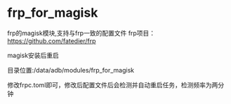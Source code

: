 # frp_for_magisk
frp的magisk模块,支持与frp一致的配置文件 frp项目：https://github.com/fatedier/frp

magisk安装后重启

目录位置:/data/adb/modules/frp_for_magisk

修改frpc.toml即可，修改后配置文件后会检测并自动重启任务，检测频率为两分钟
